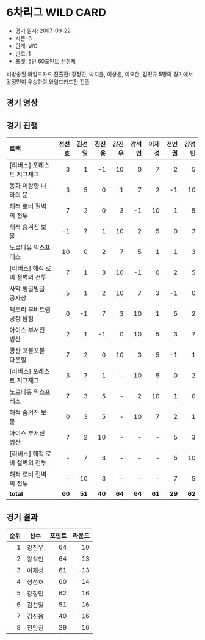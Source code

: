 # 6차리그 WILD CARD

- 경기 일시: 2007-09-22
- 시즌: 6
- 단계: WC
- 번호: 1
- 포맷: 5인 60포인트 선취제



비방송된 와일드카드 진출전: 강정민, 박지윤, 이상윤, 이요한, 김민규 5명의 경기에서 강정민이 우승하여 와일드카드전 진출

## 경기 영상
## 경기 진행

| 트랙 | 정선호 | 김선일 | 김진용 | 강진우 | 강석인 | 이재성 | 전인권 | 강정민 |
|:---|---:|---:|---:|---:|---:|---:|---:|---:|
| [리버스] 포레스트 지그재그 | 3 | 1 | -1 | 10 | 0 | 7 | 2 | 5 |
| 동화 이상한 나라의 문 | 3 | 5 | 0 | 1 | 7 | 2 | -1 | 10 |
| 해적 로비 절벽의 전투 | 7 | 2 | 0 | 3 | -1 | 10 | 1 | 5 |
| 해적 숨겨진 보물 | -1 | 7 | 1 | 10 | 2 | 5 | 0 | 3 |
| 노르테유 익스프레스 | 10 | 0 | 2 | 7 | 5 | 1 | -1 | 3 |
| [리버스] 해적 로비 절벽의 전투 | 7 | 1 | 3 | 10 | -1 | 0 | 2 | 5 |
| 사막 빙글빙글 공사장 | 5 | 1 | 2 | 10 | 7 | 3 | -1 | 0 |
| 팩토리 부비트랩 공장 탐험 | 0 | -1 | 7 | 3 | 10 | 1 | 5 | 2 |
| 아이스 부서진 빙산 | 2 | 1 | -1 | 0 | 10 | 5 | 3 | 7 |
| 광산 꼬불꼬불 다운힐 | 7 | 2 | 0 | 10 | 3 | 5 | -1 | 1 |
| [리버스] 포레스트 지그재그 | 3 | 7 | 1 | - | 10 | 5 | 0 | 2 |
| 노르테유 익스프레스 | 7 | 3 | 5 | - | 2 | 10 | 1 | 0 |
| 해적 숨겨진 보물 | 0 | 3 | 5 | - | 10 | 7 | 2 | 1 |
| 아이스 부서진 빙산 | 7 | 2 | 10 | - | - | - | 5 | 3 |
| [리버스] 해적 로비 절벽의 전투 | - | 7 | 3 | - | - | - | 5 | 10 |
| 해적 로비 절벽의 전투 | - | 10 | 3 | - | - | - | 7 | 5 |
| __total__ | __60__ | __51__ | __40__ | __64__ | __64__ | __61__ | __29__ | __62__ |




## 경기 결과

| 순위 | 선수 | 포인트 | 라운드 |
|---:|:---:|---:|---:|
| 1 | 강진우 | 64 | 10 |
| 2 | 강석인 | 64 | 13 |
| 3 | 이재성 | 61 | 13 |
| 4 | 정선호 | 60 | 14 |
| 5 | 강정민 | 62 | 16 |
| 6 | 김선일 | 51 | 16 |
| 7 | 김진용 | 40 | 16 |
| 8 | 전인권 | 29 | 16 |

